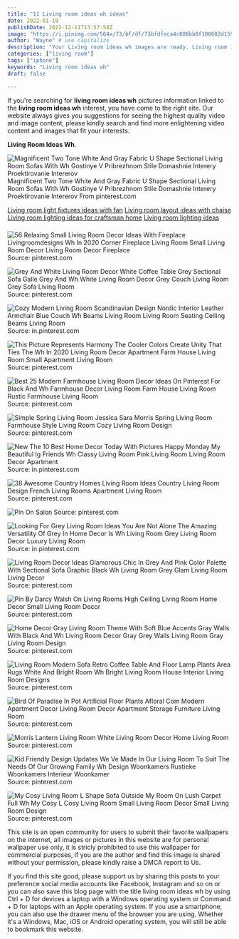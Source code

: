 ```yaml
---
title: "11 Living room ideas wh ideas"
date: 2022-01-19
publishDate: 2022-12-11T13:57:58Z
image: "https://i.pinimg.com/564x/73/bf/df/73bfdfeca4c086bb8f100602d159cadd.jpg"
author: "Wayne" # use capitalize
description: "Your Living room ideas wh images are ready. Living room ideas wh are a topic that is being searched for and liked by netizens today. You can Get the Living room ideas wh files here. Download all free photos and vectors."
categories: ["living room"]
tags: ["iphone"]
keywords: "Living room ideas wh"
draft: false

---
```


If you're searching for **living room ideas wh** pictures information linked to the **living room ideas wh** interest, you have come to the right  site.  Our website always  gives you  suggestions  for seeing  the highest  quality video and image  content, please kindly search and find more enlightening video content and images  that fit your interests.

**Living Room Ideas Wh**. 

![Magnificent Two Tone White And Gray Fabric U Shape Sectional Living Room Sofas With Wh Gostinye V Pribrezhnom Stile Domashnie Interery Proektirovanie Intererov](https://i.pinimg.com/originals/4d/25/fc/4d25fc08b476abedc1949c1c2a104b3b.jpg "Magnificent Two Tone White And Gray Fabric U Shape Sectional Living Room Sofas With Wh Gostinye V Pribrezhnom Stile Domashnie Interery Proektirovanie Intererov")
Magnificent Two Tone White And Gray Fabric U Shape Sectional Living Room Sofas With Wh Gostinye V Pribrezhnom Stile Domashnie Interery Proektirovanie Intererov From pinterest.com

[Living room light fixtures ideas with fan](/living-room-light-fixtures-ideas-with-fan/)
[Living room layout ideas with chaise](/living-room-layout-ideas-with-chaise/)
[Living room lighting ideas for craftsman home](/living-room-lighting-ideas-for-craftsman-home/)
[Living room lighting ideas](/living-room-lighting-ideas/)



### 

 


![56 Relaxing Small Living Room Decor Ideas With Fireplace Livingroomdesigns Wh In 2020 Corner Fireplace Living Room Small Living Room Decor Living Room Decor Fireplace](https://i.pinimg.com/originals/c5/8d/f4/c58df48d8232935f9fbb12016ffb4aaa.jpg "56 Relaxing Small Living Room Decor Ideas With Fireplace Livingroomdesigns Wh In 2020 Corner Fireplace Living Room Small Living Room Decor Living Room Decor Fireplace")
Source: pinterest.com

 

![Grey And White Living Room Decor White Coffee Table Grey Sectional Sofa Galle Grey And Wh White Living Room Decor Grey Couch Living Room Grey Sofa Living Room](https://i.pinimg.com/736x/f6/4a/fc/f64afccb87b226b35771b0f9951bfa14.jpg "Grey And White Living Room Decor White Coffee Table Grey Sectional Sofa Galle Grey And Wh White Living Room Decor Grey Couch Living Room Grey Sofa Living Room")
Source: pinterest.com

 

![Cozy Modern Living Room Scandinavian Design Nordic Interior Leather Armchair Blue Couch Wh Beams Living Room Living Room Seating Ceiling Beams Living Room](https://i.pinimg.com/736x/10/66/86/1066865d372923043d2e58e3ba187b2f.jpg "Cozy Modern Living Room Scandinavian Design Nordic Interior Leather Armchair Blue Couch Wh Beams Living Room Living Room Seating Ceiling Beams Living Room")
Source: in.pinterest.com

 

![This Picture Represents Harmony The Cooler Colors Create Unity That Ties The Wh In 2020 Living Room Decor Apartment Farm House Living Room Small Apartment Living Room](https://i.pinimg.com/originals/67/f3/7f/67f37f3f3277217c130eab09ac126623.jpg "This Picture Represents Harmony The Cooler Colors Create Unity That Ties The Wh In 2020 Living Room Decor Apartment Farm House Living Room Small Apartment Living Room")
Source: pinterest.com

 

![Best 25 Modern Farmhouse Living Room Decor Ideas On Pinterest For Black And Wh Farmhouse Decor Living Room Farm House Living Room Rustic Farmhouse Living Room](https://i.pinimg.com/736x/51/a4/18/51a4182a9de64a423d6cecb5bbe3d54d.jpg "Best 25 Modern Farmhouse Living Room Decor Ideas On Pinterest For Black And Wh Farmhouse Decor Living Room Farm House Living Room Rustic Farmhouse Living Room")
Source: pinterest.com

 

![Simple Spring Living Room Jessica Sara Morris Spring Living Room Farmhouse Style Living Room Cozy Living Room Design](https://i.pinimg.com/originals/0c/e3/41/0ce341cff186e9c53e798643d327ebf3.jpg "Simple Spring Living Room Jessica Sara Morris Spring Living Room Farmhouse Style Living Room Cozy Living Room Design")
Source: pinterest.com

 

![New The 10 Best Home Decor Today With Pictures Happy Monday My Beautiful Ig Friends Wh Classy Living Room Pink Living Room Living Room Decor Apartment](https://i.pinimg.com/originals/1a/f1/29/1af1295832af36c630ed5e8cc4bb32e3.jpg "New The 10 Best Home Decor Today With Pictures Happy Monday My Beautiful Ig Friends Wh Classy Living Room Pink Living Room Living Room Decor Apartment")
Source: in.pinterest.com

 

![38 Awesome Country Homes Living Room Ideas Country Living Room Design French Living Rooms Apartment Living Room](https://i.pinimg.com/originals/0a/50/b2/0a50b2af19c24d3ba32ccb5818ade279.jpg "38 Awesome Country Homes Living Room Ideas Country Living Room Design French Living Rooms Apartment Living Room")
Source: pinterest.com

 

![Pin On Salon](https://i.pinimg.com/originals/db/bd/f9/dbbdf95d7d414540c88da7b39e239e23.jpg "Pin On Salon")
Source: pinterest.com

 

![Looking For Grey Living Room Ideas You Are Not Alone The Amazing Versatility Of Grey In Home Decor Is Wh Living Room Grey Living Room Decor Luxury Living Room](https://i.pinimg.com/originals/c4/c2/1a/c4c21aaee9d3e56b1b00799db134c7e1.jpg "Looking For Grey Living Room Ideas You Are Not Alone The Amazing Versatility Of Grey In Home Decor Is Wh Living Room Grey Living Room Decor Luxury Living Room")
Source: in.pinterest.com

 

![Living Room Decor Ideas Glamorous Chic In Grey And Pink Color Palette With Sectional Sofa Graphic Black Wh Living Room Grey Glam Living Room Living Decor](https://i.pinimg.com/originals/06/3d/aa/063daa65b07cad9f2d29a3a4c87c0eae.jpg "Living Room Decor Ideas Glamorous Chic In Grey And Pink Color Palette With Sectional Sofa Graphic Black Wh Living Room Grey Glam Living Room Living Decor")
Source: pinterest.com

 

![Pin By Darcy Walsh On Living Rooms High Ceiling Living Room Home Decor Small Living Room Decor](https://i.pinimg.com/originals/8d/10/1e/8d101e5d8df2962f08ba128b2faab239.jpg "Pin By Darcy Walsh On Living Rooms High Ceiling Living Room Home Decor Small Living Room Decor")
Source: pinterest.com

 

![Home Decor Gray Living Room Theme With Soft Blue Accents Gray Walls With Black And Wh Living Room Decor Gray Grey Walls Living Room Gray Living Room Design](https://i.pinimg.com/originals/43/04/0a/43040abbb9c140d273f71dff00d91586.jpg "Home Decor Gray Living Room Theme With Soft Blue Accents Gray Walls With Black And Wh Living Room Decor Gray Grey Walls Living Room Gray Living Room Design")
Source: pinterest.com

 

![Living Room Modern Sofa Retro Coffee Table And Floor Lamp Plants Area Rugs White And Bright Room Wh Bright Living Room House Interior Living Room Designs](https://i.pinimg.com/originals/c9/5c/24/c95c2425fd3167f294cdf5a7442700b5.jpg "Living Room Modern Sofa Retro Coffee Table And Floor Lamp Plants Area Rugs White And Bright Room Wh Bright Living Room House Interior Living Room Designs")
Source: pinterest.com

 

![Bird Of Paradise In Pot Artificial Floor Plants Afloral Com Modern Apartment Decor Living Room Decor Apartment Storage Furniture Living Room](https://i.pinimg.com/originals/6c/84/33/6c8433b374de41a9820c6ab672b04145.jpg "Bird Of Paradise In Pot Artificial Floor Plants Afloral Com Modern Apartment Decor Living Room Decor Apartment Storage Furniture Living Room")
Source: pinterest.com

 

![Morris Lantern Living Room White Living Room Decor Home Living Room](https://i.pinimg.com/originals/88/b5/7f/88b57f1ae3c7d4800a354edda0f94325.jpg "Morris Lantern Living Room White Living Room Decor Home Living Room")
Source: pinterest.com

 

![Kid Friendly Design Updates We Ve Made In Our Living Room To Suit The Needs Of Our Growing Family Wh Design Woonkamers Rustieke Woonkamers Interieur Woonkamer](https://i.pinimg.com/originals/a3/19/30/a319302e323df1766469b74c7a28da6a.jpg "Kid Friendly Design Updates We Ve Made In Our Living Room To Suit The Needs Of Our Growing Family Wh Design Woonkamers Rustieke Woonkamers Interieur Woonkamer")
Source: pinterest.com

 

![My Cosy Living Room L Shape Sofa Outside My Room On Lush Carpet Full Wh My Cosy L Cosy Living Room Small Living Room Decor Small Living Room Design](https://i.pinimg.com/564x/73/bf/df/73bfdfeca4c086bb8f100602d159cadd.jpg "My Cosy Living Room L Shape Sofa Outside My Room On Lush Carpet Full Wh My Cosy L Cosy Living Room Small Living Room Decor Small Living Room Design")
Source: pinterest.com

 

This site is an open community for users to submit their favorite wallpapers on the internet, all images or pictures in this website are for personal wallpaper use only, it is stricly prohibited to use this wallpaper for commercial purposes, if you are the author and find this image is shared without your permission, please kindly raise a DMCA report to Us.

If you find this site good, please support us by sharing this posts to your preference social media accounts like Facebook, Instagram and so on or you can also save this blog page with the title living room ideas wh by using Ctrl + D for devices a laptop with a Windows operating system or Command + D for laptops with an Apple operating system. If you use a smartphone, you can also use the drawer menu of the browser you are using. Whether it's a Windows, Mac, iOS or Android operating system, you will still be able to bookmark this website.
